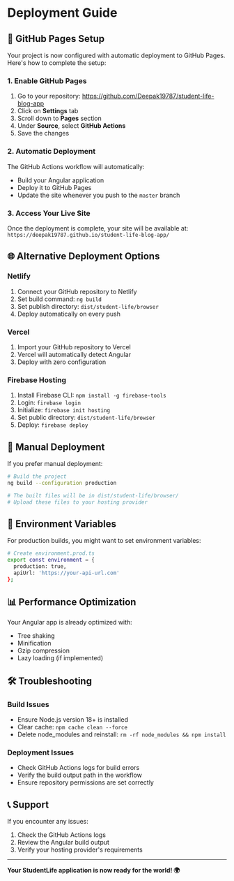 # Deployment Guide

## 🚀 GitHub Pages Setup

Your project is now configured with automatic deployment to GitHub Pages. Here's how to complete the setup:

### 1. Enable GitHub Pages

1. Go to your repository: https://github.com/Deepak19787/student-life-blog-app
2. Click on **Settings** tab
3. Scroll down to **Pages** section
4. Under **Source**, select **GitHub Actions**
5. Save the changes

### 2. Automatic Deployment

The GitHub Actions workflow will automatically:
- Build your Angular application
- Deploy it to GitHub Pages
- Update the site whenever you push to the `master` branch

### 3. Access Your Live Site

Once the deployment is complete, your site will be available at:
`https://deepak19787.github.io/student-life-blog-app/`

## 🌐 Alternative Deployment Options

### Netlify

1. Connect your GitHub repository to Netlify
2. Set build command: `ng build`
3. Set publish directory: `dist/student-life/browser`
4. Deploy automatically on every push

### Vercel

1. Import your GitHub repository to Vercel
2. Vercel will automatically detect Angular
3. Deploy with zero configuration

### Firebase Hosting

1. Install Firebase CLI: `npm install -g firebase-tools`
2. Login: `firebase login`
3. Initialize: `firebase init hosting`
4. Set public directory: `dist/student-life/browser`
5. Deploy: `firebase deploy`

## 📝 Manual Deployment

If you prefer manual deployment:

```bash
# Build the project
ng build --configuration production

# The built files will be in dist/student-life/browser/
# Upload these files to your hosting provider
```

## 🔧 Environment Variables

For production builds, you might want to set environment variables:

```bash
# Create environment.prod.ts
export const environment = {
  production: true,
  apiUrl: 'https://your-api-url.com'
};
```

## 📊 Performance Optimization

Your Angular app is already optimized with:
- Tree shaking
- Minification
- Gzip compression
- Lazy loading (if implemented)

## 🛠 Troubleshooting

### Build Issues
- Ensure Node.js version 18+ is installed
- Clear cache: `npm cache clean --force`
- Delete node_modules and reinstall: `rm -rf node_modules && npm install`

### Deployment Issues
- Check GitHub Actions logs for build errors
- Verify the build output path in the workflow
- Ensure repository permissions are set correctly

## 📞 Support

If you encounter any issues:
1. Check the GitHub Actions logs
2. Review the Angular build output
3. Verify your hosting provider's requirements

---

**Your StudentLife application is now ready for the world! 🌍** 